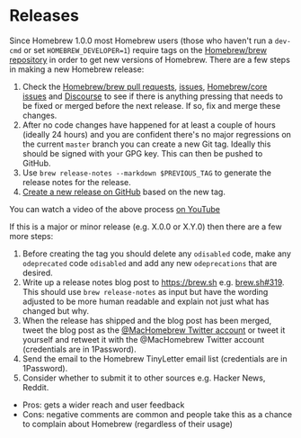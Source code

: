 # Releases

Since Homebrew 1.0.0 most Homebrew users (those who haven't run a `dev-cmd` or
set `HOMEBREW_DEVELOPER=1`) require tags on the [Homebrew/brew repository](https://github.com/homebrew/brew)
in order to get new versions of Homebrew. There are a few steps in making a new
Homebrew release:

1. Check the [Homebrew/brew pull requests](https://github.com/homebrew/brew/pulls),
   [issues](https://github.com/homebrew/brew/issues),
   [Homebrew/core issues](https://github.com/homebrew/homebrew-core/issues) and
   [Discourse](https://discourse.brew.sh) to see if there is
   anything pressing that needs to be fixed or merged before the next release.
   If so, fix and merge these changes.
2. After no code changes have happened for at least a couple of hours (ideally 24 hours)
   and you are confident there's no major regressions on the current `master`
   branch you can create a new Git tag. Ideally this should be signed with your
   GPG key. This can then be pushed to GitHub.
3. Use `brew release-notes --markdown $PREVIOUS_TAG` to generate the release
   notes for the release.
4. [Create a new release on GitHub](https://github.com/Homebrew/brew/releases/new)
   based on the new tag.

You can watch a video of the above process [on YouTube](https://youtu.be/dQCpLaXOf6k)

If this is a major or minor release (e.g. X.0.0 or X.Y.0) then there are a few more steps:

1. Before creating the tag you should delete any `odisabled` code, make any
   `odeprecated` code `odisabled` and add any new `odeprecations` that are
   desired.
2. Write up a release notes blog post to <https://brew.sh>
   e.g. [brew.sh#319](https://github.com/Homebrew/brew.sh/pull/319).
   This should use `brew release-notes` as input but have the wording adjusted
   to be more human readable and explain not just what has changed but why.
3. When the release has shipped and the blog post has been merged, tweet the
   blog post as the [@MacHomebrew Twitter account](https://twitter.com/MacHomebrew)
   or tweet it yourself and retweet it with the @MacHomebrew Twitter account
   (credentials are in 1Password).
4. Send the email to the Homebrew TinyLetter email list (credentials are in
   1Password).
5. Consider whether to submit it to other sources e.g. Hacker News, Reddit.

  - Pros: gets a wider reach and user feedback
  - Cons: negative comments are common and people take this as a chance to
          complain about Homebrew (regardless of their usage)

